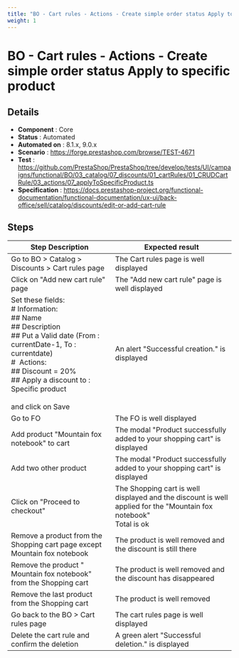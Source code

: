 ```yaml
---
title: "BO - Cart rules - Actions - Create simple order status Apply to specific product"
weight: 1
---
```


# BO - Cart rules - Actions - Create simple order status Apply to specific product
## Details
* **Component** : Core
* **Status** : Automated
* **Automated on** : 8.1.x, 9.0.x
* **Scenario** : https://forge.prestashop.com/browse/TEST-4671
* **Test** : https://github.com/PrestaShop/PrestaShop/tree/develop/tests/UI/campaigns/functional/BO/03_catalog/07_discounts/01_cartRules/01_CRUDCartRule/03_actions/07_applyToSpecificProduct.ts
* **Specification** : https://docs.prestashop-project.org/functional-documentation/functional-documentation/ux-ui/back-office/sell/catalog/discounts/edit-or-add-cart-rule

## Steps
| Step Description | Expected result |
| ----- | ----- |
| Go to BO > Catalog > Discounts > Cart rules page | The Cart rules page is well displayed |
| Click on "Add new cart rule" page | The "Add new cart rule" page is well displayed |
| Set these fields:<br> # Information:<br> ## Name<br> ## Description<br> ## Put a Valid date (From : currentDate-1, To : currentdate) <br> #  Actions:<br> ## Discount = 20%<br> ## Apply a discount to : Specific product<br><br>and click on Save | An alert "Successful creation." is displayed |
| Go to FO | The FO is well displayed |
| Add product "Mountain fox notebook" to cart | The modal "Product successfully added to your shopping cart" is displayed |
| Add two other product | The modal "Product successfully added to your shopping cart" is displayed |
| Click on "Proceed to checkout" | The Shopping cart is well displayed and the discount is well applied for the "Mountain fox notebook"<br>Total is ok |
| Remove a product from the Shopping cart page except Mountain fox notebook | The product is well removed and the discount is still there |
| Remove the product " Mountain fox notebook"  from the Shopping cart | The product is well removed and the discount has disappeared |
| Remove the last product from the Shopping cart | The product is well removed |
| Go back to the BO > Cart rules page | The cart rules page is well displayed |
| Delete the cart rule and confirm the deletion | A green alert "Successful deletion." is displayed |
